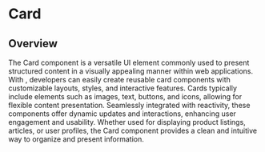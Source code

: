 # Card

## Overview

The Card  component is a versatile UI element commonly used to present structured content in a visually appealing manner within web applications. With , developers can easily create reusable card components with customizable layouts, styles, and interactive features. Cards typically include elements such as images, text, buttons, and icons, allowing for flexible content presentation. Seamlessly integrated with  reactivity, these components offer dynamic updates and interactions, enhancing user engagement and usability. Whether used for displaying product listings, articles, or user profiles, the Card  component provides a clean and intuitive way to organize and present information.
